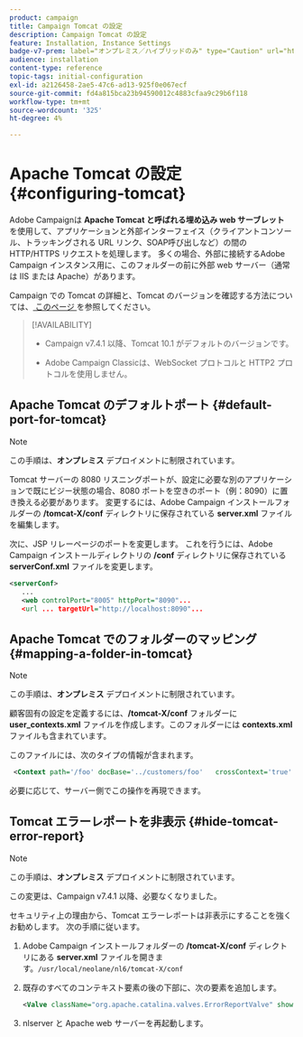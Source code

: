 ```yaml
---
product: campaign
title: Campaign Tomcat の設定
description: Campaign Tomcat の設定
feature: Installation, Instance Settings
badge-v7-prem: label="オンプレミス／ハイブリッドのみ" type="Caution" url="https://experienceleague.adobe.com/docs/campaign-classic/using/installing-campaign-classic/architecture-and-hosting-models/hosting-models-lp/hosting-models.html?lang=ja" tooltip="オンプレミスデプロイメントとハイブリッドデプロイメントにのみ適用されます"
audience: installation
content-type: reference
topic-tags: initial-configuration
exl-id: a2126458-2ae5-47c6-ad13-925f0e067ecf
source-git-commit: fd4a815bca23b94590012c4883cfaa9c29b6f118
workflow-type: tm+mt
source-wordcount: '325'
ht-degree: 4%

---
```


# Apache Tomcat の設定 {#configuring-tomcat}

Adobe Campaignは **Apache Tomcat と呼ばれる埋め込み web サーブレット** を使用して、アプリケーションと外部インターフェイス（クライアントコンソール、トラッキングされる URL リンク、SOAP呼び出しなど）の間の HTTP/HTTPS リクエストを処理します。 多くの場合、外部に接続するAdobe Campaign インスタンス用に、このフォルダーの前に外部 web サーバー（通常は IIS または Apache）があります。

Campaign での Tomcat の詳細と、Tomcat のバージョンを確認する方法については、[ このページ ](../../production/using/locate-tomcat-version.md) を参照してください。

>[!AVAILABILITY]
>
>
>* Campaign v7.4.1 以降、Tomcat 10.1 がデフォルトのバージョンです。
>
>* Adobe Campaign Classicは、WebSocket プロトコルと HTTP2 プロトコルを使用しません。
>



## Apache Tomcat のデフォルトポート {#default-port-for-tomcat}


>[!NOTE]
>
>この手順は、**オンプレミス** デプロイメントに制限されています。
>

Tomcat サーバーの 8080 リスニングポートが、設定に必要な別のアプリケーションで既にビジー状態の場合、8080 ポートを空きのポート（例：8090）に置き換える必要があります。 変更するには、Adobe Campaign インストールフォルダーの **/tomcat-X/conf** ディレクトリに保存されている **server.xml** ファイルを編集します。

次に、JSP リレーページのポートを変更します。 これを行うには、Adobe Campaign インストールディレクトリの **/conf** ディレクトリに保存されている **serverConf.xml** ファイルを変更します。

```xml
<serverConf>
   ...
   <web controlPort="8005" httpPort="8090"...
   <url ... targetUrl="http://localhost:8090"...
```

## Apache Tomcat でのフォルダーのマッピング {#mapping-a-folder-in-tomcat}


>[!NOTE]
>
>この手順は、**オンプレミス** デプロイメントに制限されています。
>

顧客固有の設定を定義するには、**/tomcat-X/conf** フォルダーに **user_contexts.xml** ファイルを作成します。このフォルダーには **contexts.xml** ファイルも含まれています。

このファイルには、次のタイプの情報が含まれます。

```xml
 <Context path='/foo' docBase='../customers/foo'   crossContext='true' debug='0' reloadable='true' trusted='false'/>
```

必要に応じて、サーバー側でこの操作を再現できます。

## Tomcat エラーレポートを非表示 {#hide-tomcat-error-report}


>[!NOTE]
>
>この手順は、**オンプレミス** デプロイメントに制限されています。
>
>この変更は、Campaign v7.4.1 以降、必要なくなりました。
>

セキュリティ上の理由から、Tomcat エラーレポートは非表示にすることを強くお勧めします。 次の手順に従います。

1. Adobe Campaign インストールフォルダーの **/tomcat-X/conf** ディレクトリにある **server.xml** ファイルを開きます。`/usr/local/neolane/nl6/tomcat-X/conf`
1. 既存のすべてのコンテキスト要素の後の下部に、次の要素を追加します。

   ```xml
   <Valve className="org.apache.catalina.valves.ErrorReportValve" showReport="false" showServerInfo="false"/>
   ```

1. nlserver と Apache web サーバーを再起動します。
